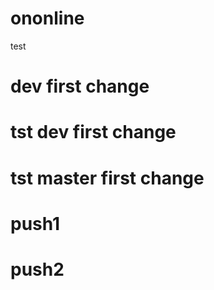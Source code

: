# ononline
test
# dev first change


# tst dev first change 

# tst master first change



# push1

# push2


